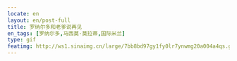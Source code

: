 ```yaml
---
locate: en
layout: en/post-full
title: 罗纳尔多和老爹说再见
en_tags: [罗纳尔多,马西莫·莫拉蒂,国际米兰]
type: gif
featimg: http://ws1.sinaimg.cn/large/7bb8bd97gy1fy0lr7ynwmg20a004a4qs.gif
---
```

